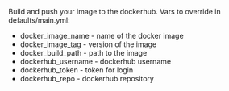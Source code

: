 Build and push your image to the dockerhub.
Vars to override in defaults/main.yml:
+ docker_image_name - name of the docker image
+ docker_image_tag - version of the image
+ docker_build_path - path to the image
+ dockerhub_username - dockerhub username
+ dockerhub_token - token for login
+ dockerhub_repo - dockerhub repository
